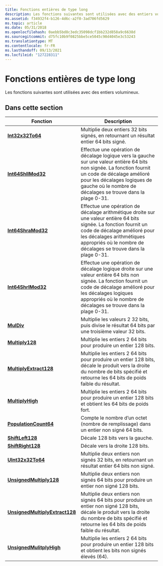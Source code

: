 ```yaml
---
title: Fonctions entières de type long
description: Les fonctions suivantes sont utilisées avec des entiers volumineux.
ms.assetid: f34932f4-b126-4d6c-a2f0-3ad706fd5629
ms.topic: article
ms.date: 05/31/2018
ms.openlocfilehash: 0aebb5bd8c3edc35098dcf1bb232d858a9c6638d
ms.sourcegitcommit: d75fc10b9f0825bbe5ce5045c90d4045e3c53243
ms.translationtype: MT
ms.contentlocale: fr-FR
ms.lasthandoff: 09/13/2021
ms.locfileid: "127228311"
---
```

# <a name="large-integer-functions"></a>Fonctions entières de type long

Les fonctions suivantes sont utilisées avec des entiers volumineux.

## <a name="in-this-section"></a>Dans cette section



| Fonction                                                                    | Description                                                                                                                                                                                                   |
|-----------------------------------------------------------------------------|---------------------------------------------------------------------------------------------------------------------------------------------------------------------------------------------------------------|
| [**Int32x32To64**](/windows/desktop/api/Winnt/nf-winnt-int32x32to64)<br/>                             | Multiplie deux entiers 32 bits signés, en retournant un résultat entier 64 bits signé.<br/>                                                                                                                   |
| [**Int64ShllMod32**](/windows/desktop/api/Winnt/nf-winnt-int64shllmod32)<br/>                         | Effectue une opération de décalage logique vers la gauche sur une valeur entière 64 bits non signée. La fonction fournit un code de décalage amélioré pour les décalages logiques de gauche où le nombre de décalages se trouve dans la plage 0-31.<br/>      |
| [**Int64ShraMod32**](/windows/desktop/api/Winnt/nf-winnt-int64shramod32)<br/>                         | Effectue une opération de décalage arithmétique droite sur une valeur entière 64 bits signée. La fonction fournit un code de décalage amélioré pour les décalages arithmétiques appropriés où le nombre de décalages se trouve dans la plage 0-31.<br/> |
| [**Int64ShrlMod32**](/windows/desktop/api/Winnt/nf-winnt-int64shrlmod32)<br/>                         | Effectue une opération de décalage logique droite sur une valeur entière 64 bits non signée. La fonction fournit un code de décalage amélioré pour les décalages logiques appropriés où le nombre de décalages se trouve dans la plage 0-31.<br/>    |
| [**MulDiv**](/windows/desktop/api/Winbase/nf-winbase-muldiv)<br/>                                         | Multiplie les valeurs 2 32 bits, puis divise le résultat 64 bits par une troisième valeur 32 bits.<br/>                                                                                                           |
| [**Multiply128**](/windows/desktop/api/Winnt/nf-winnt-multiply128)<br/>                               | Multiplie les entiers 2 64 bits pour produire un entier 128 bits.<br/>                                                                                                                                       |
| [**MultiplyExtract128**](/windows/desktop/api/Winnt/nf-winnt-multiplyextract128)<br/>                 | Multiplie les entiers 2 64 bits pour produire un entier 128 bits, décale le produit vers la droite du nombre de bits spécifié et retourne les 64 bits de poids faible du résultat.<br/>                           |
| [**MultiplyHigh**](/windows/desktop/api/Winnt/nf-winnt-multiplyhigh)<br/>                             | Multiplie les entiers 2 64 bits pour produire un entier 128 bits et obtient les 64 bits de poids fort.<br/>                                                                                                             |
| [**PopulationCount64**](/windows/desktop/api/Winnt/nf-winnt-populationcount64)<br/>                   | Compte le nombre d’un octet (nombre de remplissage) dans un entier non signé 64 bits.<br/>                                                                                                                     |
| [**ShiftLeft128**](/windows/desktop/api/winnt/nf-winnt-shiftleft128)<br/>                             | Décale 128 bits vers la gauche.<br/>                                                                                                                                                                               |
| [**ShiftRight128**](/windows/desktop/api/winnt/nf-winnt-shiftright128)<br/>                           | Décale vers la droite 128 bits.<br/>                                                                                                                                                                              |
| [**UInt32x32To64**](/windows/desktop/api/Winnt/nf-winnt-uint32x32to64)<br/>                           | Multiplie deux entiers non signés 32 bits, en retournant un résultat entier 64 bits non signé.<br/>                                                                                                              |
| [**UnsignedMultiply128**](/windows/desktop/api/Winnt/nf-winnt-unsignedmultiply128)<br/>               | Multiplie deux entiers non signés 64 bits pour produire un entier non signé 128 bits.<br/>                                                                                                                    |
| [**UnsignedMultiplyExtract128**](/windows/desktop/api/Winnt/nf-winnt-unsignedmultiplyextract128)<br/> | Multiplie deux entiers non signés 64 bits pour produire un entier non signé 128 bits, décale le produit vers la droite du nombre de bits spécifié et retourne les 64 bits de poids faible du résultat.<br/>        |
| [**UnsignedMulitplyHigh**](/windows/desktop/api/Winnt/nf-winnt-unsignedmultiplyhigh)<br/>             | Multiplie les entiers 2 64 bits pour produire un entier 128 bits et obtient les bits non signés élevés (64).<br/>                                                                                                    |



 

 

 





